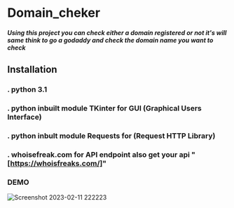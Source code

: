 # Domain_cheker 
##### Using this project you can check either a domain registered or not it's will same think to go a godaddy and check the domain name you want to check



##  Installation
### . python 3.1
### . python inbuilt module TKinter for GUI (Graphical Users Interface)
### . python inbult module Requests for (Request HTTP Library)
### . whoisefreak.com for API endpoint also get your api "[https://whoisfreaks.com/]" 
  



### DEMO
![Screenshot 2023-02-11 222223](https://user-images.githubusercontent.com/89205466/218273487-582ba5d9-3ced-4513-8ac1-2d0e6ea46978.jpg)

